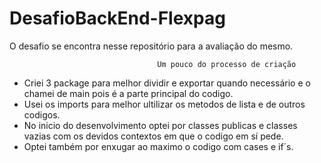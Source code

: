 # DesafioBackEnd-Flexpag
O desafio se encontra nesse repositório para a avaliação do mesmo.


                                     Um pouco do processo de criação
                                             
- Criei 3 package para melhor dividir e exportar quando necessário e o chamei de main pois é a parte principal do codigo.
- Usei os imports para melhor ultilizar os metodos de lista e de outros codigos.
- No inicio do desenvolvimento optei por classes publicas e classes vazias com os devidos contextos em que o codigo em sí pede.
- Optei também por enxugar ao maximo o codigo com cases e if´s.

